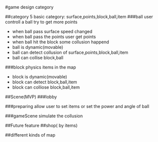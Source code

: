 #game design category

##category
 5 basic category: surface,points,block,ball,item
###ball
user controll a ball try to get more points
- when ball pass surface speed changed
- when ball pass the points user get points
- when ball hit the block some collusion happend
- ball is dynamic(movable)
- ball can detect collusion of surface,points,block,ball,item
- ball can collise block,ball
 
###block
physics items in the map
- block is dynamic(movable)
- block can detect block,ball,item
- block can colliose block,ball,item


##Scene(MVP)
###lobby

###preparing
allow user to set items or set the power and angle of ball

###gameScene
simulate the collusion

##Future feature
##shop( by items)

##different kinds of map
